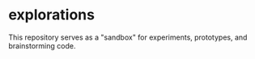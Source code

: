 # explorations
This repository serves as a "sandbox" for experiments, prototypes, and brainstorming code.
